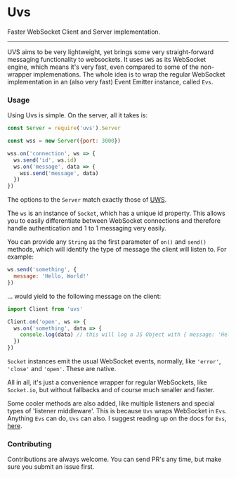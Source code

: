 # Uvs

Faster WebSocket Client and Server implementation.
___

UVS aims to be very lightweight, yet brings some very straight-forward messaging functionality to websockets. It uses `UWS` as its WebSocket engine, which means it's very fast, even compared to some of the non-wrapper implemenations. The whole idea is to wrap the regular WebSocket implementation in an (also very fast) Event Emitter instance, called `Evs`.

### Usage

Using Uvs is simple. On the server, all it takes is:

```js
const Server = require('uvs').Server

const wss = new Server({port: 3000})

wss.on('connection', ws => {
  ws.send('id', ws.id)
  ws.on('message', data => {
    wss.send('message', data)
  })
})
```

The options to the `Server` match exactly those of [UWS](https://www.npmjs.com/package/uws).

The `ws` is an instance of `Socket`, which has a unique id property. This allows you to easily differentiate between WebSocket connections and therefore handle authentication and 1 to 1 messaging very easily.

You can provide any `String` as the first parameter of `on()` and `send()` methods, which will identify the type of message the client will listen to. For example:

```js
ws.send('something', {
  message: 'Hello, World!'
})
```

... would yield to the following message on the client:

```js
import Client from 'uvs'

Client.on('open', ws => {
  ws.on('something', data => {
    console.log(data) // this will log a JS Object with { message: 'Hello, World!' }
  })
})
```

`Socket` instances emit the usual WebSocket events, normally, like `'error'`, `'close'` and `'open'`. These are native.

All in all, it's just a convenience wrapper for regular WebSockets, like `Socket.io`, but without fallbacks and of course much smaller and faster.

Some cooler methods are also added, like multiple listeners and special types of 'listener middleware'. This is because `Uvs` wraps WebSocket in `Evs`. Anything `Evs` can do, `Uvs` can also. I suggest reading up on the docs for `Evs`, [here](https://www.npmjs.com/package/evs).

### Contributing

Contributions are always welcome. You can send PR's any time, but make sure you submit an issue first.
